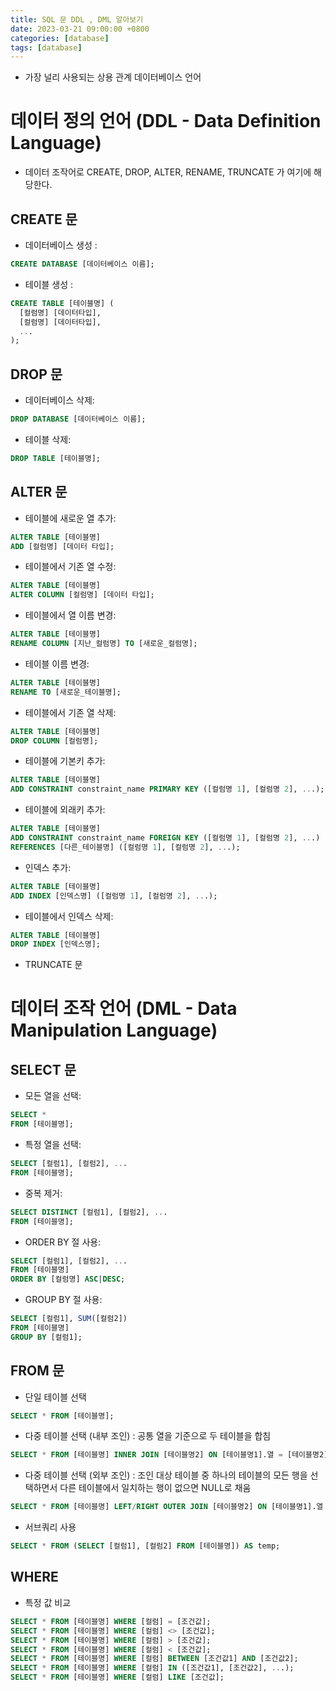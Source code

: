 ```yaml
---
title: SQL 문 DDL , DML 알아보기
date: 2023-03-21 09:00:00 +0800
categories: [database]
tags: [database]
---
```


- 가장 널리 사용되는 상용 관계 데이터베이스 언어

# 데이터 정의 언어 (DDL - Data Definition Language)
- 데이터 조작어로 CREATE, DROP, ALTER, RENAME, TRUNCATE 가 여기에 해당한다.

## CREATE 문
- 데이터베이스 생성 :

```sql
CREATE DATABASE [데이터베이스 이름];
```

- 테이블 생성 :

```sql
CREATE TABLE [테이블명] (
  [컬럼명] [데이터타입],
  [컬럼명] [데이터타입],
  ...
);
```

## DROP 문
- 데이터베이스 삭제:

```sql
DROP DATABASE [데이터베이스 이름];
```

- 테이블 삭제:

```sql
DROP TABLE [테이블명];
  ```
## ALTER 문

- 테이블에 새로운 열 추가:

```sql
ALTER TABLE [테이블명]
ADD [컬럼명] [데이터 타입];
```

- 테이블에서 기존 열 수정:

```sql
ALTER TABLE [테이블명]
ALTER COLUMN [컬럼명] [데이터 타입];
```

- 테이블에서 열 이름 변경:

```sql
ALTER TABLE [테이블명]
RENAME COLUMN [지난_컬럼명] TO [새로운_컬럼명];
```

- 테이블 이름 변경:

```sql
ALTER TABLE [테이블명]
RENAME TO [새로운_테이블명];
```

- 테이블에서 기존 열 삭제:

```sql
ALTER TABLE [테이블명]
DROP COLUMN [컬럼명];
```

- 테이블에 기본키 추가:

```sql
ALTER TABLE [테이블명]
ADD CONSTRAINT constraint_name PRIMARY KEY ([컬럼명 1], [컬럼명 2], ...);
```

- 테이블에 외래키 추가:

```sql
ALTER TABLE [테이블명]
ADD CONSTRAINT constraint_name FOREIGN KEY ([컬럼명 1], [컬럼명 2], ...)
REFERENCES [다른_테이블명] ([컬럼명 1], [컬럼명 2], ...);
```

- 인덱스 추가:

```sql
ALTER TABLE [테이블명]
ADD INDEX [인덱스명] ([컬럼명 1], [컬럼명 2], ...);
```

- 테이블에서 인덱스 삭제:

```sql
ALTER TABLE [테이블명]
DROP INDEX [인덱스명];
```
- TRUNCATE 문

# 데이터 조작 언어 (DML - Data Manipulation Language)

## SELECT 문
- 모든 열을 선택:
```sql
SELECT *
FROM [테이블명];
```
- 특정 열을 선택:
```sql
SELECT [컬럼1], [컬럼2], ...
FROM [테이블명];
```
- 중복 제거:
```sql
SELECT DISTINCT [컬럼1], [컬럼2], ...
FROM [테이블명];
```
- ORDER BY 절 사용:
```sql
SELECT [컬럼1], [컬럼2], ...
FROM [테이블명]
ORDER BY [컬럼명] ASC|DESC;
```
- GROUP BY 절 사용:
```sql
SELECT [컬럼1], SUM([컬럼2])
FROM [테이블명]
GROUP BY [컬럼1];
```
## FROM 문
- 단일 테이블 선택
```sql
SELECT * FROM [테이블명];
```
- 다중 테이블 선택 (내부 조인) : 공통 열을 기준으로 두 테이블을 합침
```sql
SELECT * FROM [테이블명] INNER JOIN [테이블명2] ON [테이블명1].열 = [테이블명2].열;
```
- 다중 테이블 선택 (외부 조인) : 조인 대상 테이블 중 하나의 테이블의 모든 행을 선택하면서 다른 테이블에서 일치하는 행이 없으면 NULL로 채움
```sql
SELECT * FROM [테이블명] LEFT/RIGHT OUTER JOIN [테이블명2] ON [테이블명1].열 = [테이블명2].열;
```
- 서브쿼리 사용
```sql
SELECT * FROM (SELECT [컬럼1], [컬럼2] FROM [테이블명]) AS temp;
```
## WHERE

- 특정 값 비교
```sql
SELECT * FROM [테이블명] WHERE [컬럼] = [조건값];
SELECT * FROM [테이블명] WHERE [컬럼] <> [조건값];
SELECT * FROM [테이블명] WHERE [컬럼] > [조건값];
SELECT * FROM [테이블명] WHERE [컬럼] < [조건값];
SELECT * FROM [테이블명] WHERE [컬럼] BETWEEN [조건값1] AND [조건값2];
SELECT * FROM [테이블명] WHERE [컬럼] IN ([조건값1], [조건값2], ...);
SELECT * FROM [테이블명] WHERE [컬럼] LIKE [조건값];
```
